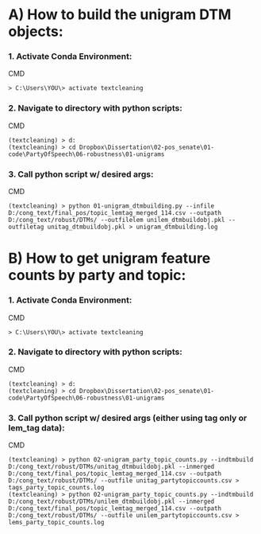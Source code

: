 # A) How to build the unigram DTM objects:

### 1. Activate Conda Environment: 
CMD
```
> C:\Users\YOU\> activate textcleaning 
```

### 2. Navigate to directory with python scripts:
CMD
```
(textcleaning) > d:
(textcleaning) > cd Dropbox\Dissertation\02-pos_senate\01-code\PartyOfSpeech\06-robustness\01-unigrams
```

### 3. Call python script w/ desired args:
CMD
```
(textcleaning) > python 01-unigram_dtmbuilding.py --infile D:/cong_text/final_pos/topic_lemtag_merged_114.csv --outpath D:/cong_text/robust/DTMs/ --outfilelem unilem_dtmbuildobj.pkl --outfiletag unitag_dtmbuildobj.pkl > unigram_dtmbuilding.log
```


# B) How to get unigram feature counts by party and topic:

### 1. Activate Conda Environment: 
CMD
```
> C:\Users\YOU\> activate textcleaning 
```

### 2. Navigate to directory with python scripts:
CMD
```
(textcleaning) > d:
(textcleaning) > cd Dropbox\Dissertation\02-pos_senate\01-code\PartyOfSpeech\06-robustness\01-unigrams
```

### 3. Call python script w/ desired args (either using tag only or lem_tag data):
CMD
```
(textcleaning) > python 02-unigram_party_topic_counts.py --indtmbuild D:/cong_text/robust/DTMs/unitag_dtmbuildobj.pkl --inmerged D:/cong_text/final_pos/topic_lemtag_merged_114.csv --outpath D:/cong_text/robust/DTMs/ --outfile unitag_partytopiccounts.csv > tags_party_topic_counts.log
(textcleaning) > python 02-unigram_party_topic_counts.py --indtmbuild D:/cong_text/robust/DTMs/unilem_dtmbuildobj.pkl --inmerged D:/cong_text/final_pos/topic_lemtag_merged_114.csv --outpath D:/cong_text/robust/DTMs/ --outfile unilem_partytopiccounts.csv > lems_party_topic_counts.log
```
